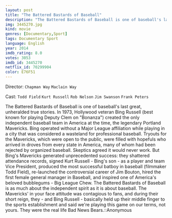 ```yaml
---
layout: post
title: "The Battered Bastards of Baseball"
description: "The Battered Bastards of Baseball is one of baseball's last great, unheralded true stories. In 1973, Hollywood veteran Bing Russell (best known for playing Deputy Clem on Bonanza) created the only independent baseball team in America at the time, the legendary Portland Mavericks. Bing operated without a Major League affiliation while playing in a city that was considered a wasteland for professional baseball. Tryouts for the Maver.."
img: 3445270.jpg
kind: movie
genres: [Documentary,Sport]
tags: Documentary Sport 
language: English
year: 2014
imdb_rating: 8.0
votes: 3053
imdb_id: 3445270
netflix_id: 70299904
color: E76F51
---
```

Director: `Chapman Way` `Maclain Way`  

Cast: `Todd Field` `Kurt Russell` `Rob Nelson` `Jim Swanson` `Frank Peters` 

The Battered Bastards of Baseball is one of baseball's last great, unheralded true stories. In 1973, Hollywood veteran Bing Russell (best known for playing Deputy Clem on "Bonanza") created the only independent baseball team in America at the time, the legendary Portland Mavericks. Bing operated without a Major League affiliation while playing in a city that was considered a wasteland for professional baseball. Tryouts for the Mavericks, which were open to the public, were filled with hopefuls who arrived in droves from every state in America, many of whom had been rejected by organized baseball. Skeptics agreed it would never work. But Bing's Mavericks generated unprecedented success: they shattered attendance records, signed Kurt Russell - Bing's son - as a player and team Vice President, produced the most successful batboy in baseball (filmmaker Todd Field), re-launched the controversial career of Jim Bouton, hired the first female general manager in Baseball, and inspired one of America's beloved bubblegums - Big League Chew. The Battered Bastards of Baseball is as much about the independent spirit as it is about baseball. The Mavericks' in your face attitude was contagious to fans, and during their short reign, they - and Bing Russell - basically held up their middle finger to the sports establishment and said we're playing this game on our terms, not yours. They were the real life Bad News Bears.::Anonymous